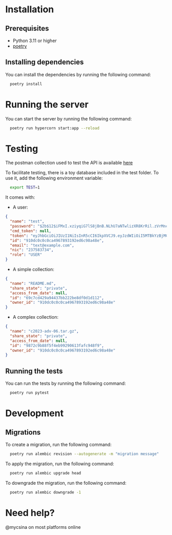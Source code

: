 # Installation

## Prerequisites
- Python 3.11 or higher
- [poetry](https://python-poetry.org/docs/)

## Installing dependencies
You can install the dependencies by running the following command:
```bash
  poetry install
```

# Running the server
You can start the server by running the following command:
```bash
  poetry run hypercorn start:app --reload
```

# Testing
The postman collection used to test the API is available [here](https://api.postman.com/collections/27354467-c0c20ae1-68da-4f77-a2b1-0871ee31cb5c?access_key=PMAT-01HTGBCH99JB2KC1EJGCGMJ01G)

To facilitate testing, there is a toy database included in the test folder. To use it, add the following environment variable:
```bash
  export TEST=1
```

It comes with:

- A user:
```json
{
  "name": "test",
  "password": "$2b$12$iFMxI.xziyqiG7lS8jBnB.NLhU7aNTwlizXR8KrRil.zVrMncrwpi",
  "cmd_token": null,
  "token": "eyJhbGciOiJIUzI1NiIsInR5cCI6IkpXVCJ9.eyJzdWIiOiI5MTBkYzBjMC1jMGNhLTQ5NjctODkzMS05MmVkNmM5OGE0OGUiLCJleHAiOjE3MTI3OTQ1Njh9.B1edr-57h9LbID6BZvL5gCpM8GrANQRU1jT6K0CVZ2M",
  "id": "910dc0c0c0ca4967893192ed6c98a48e",
  "email": "text@example.com",
  "nic": "237583734",
  "role": "USER"
}
```

- A simple collection:
```json
{
  "name": "README.md",
  "share_state": "private",
  "access_from_date": null,
  "id": "69c7cd429a94437bb222be8df0d1d112",
  "owner_id": "910dc0c0c0ca4967893192ed6c98a48e"
}
```

- A complex collection:
```json
{
  "name": "c2023-adv-06.tar.gz",
  "share_state": "private",
  "access_from_date": null,
  "id": "9872c9b88f5f4eb99290613fafc948f9",
  "owner_id": "910dc0c0c0ca4967893192ed6c98a48e"
}
```

## Running the tests
You can run the tests by running the following command:
```bash
  poetry run pytest
```

# Development
## Migrations
To create a migration, run the following command:
```bash
  poetry run alembic revision --autogenerate -m "migration message"
```

To apply the migration, run the following command:
```bash
  poetry run alembic upgrade head
```

To downgrade the migration, run the following command:
```bash
  poetry run alembic downgrade -1
```

# Need help?
@mycsina on most platforms online